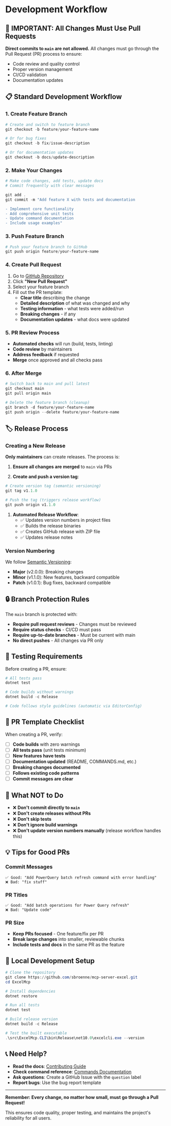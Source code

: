 # Development Workflow

## 🚨 **IMPORTANT: All Changes Must Use Pull Requests**

**Direct commits to `main` are not allowed.** All changes must go through the Pull Request (PR) process to ensure:

- Code review and quality control
- Proper version management
- CI/CD validation
- Documentation updates

## 📋 **Standard Development Workflow**

### 1. **Create Feature Branch**

```powershell
# Create and switch to feature branch
git checkout -b feature/your-feature-name

# Or for bug fixes
git checkout -b fix/issue-description

# Or for documentation updates  
git checkout -b docs/update-description
```

### 2. **Make Your Changes**

```powershell
# Make code changes, add tests, update docs
# Commit frequently with clear messages

git add .
git commit -m "Add feature X with tests and documentation

- Implement core functionality
- Add comprehensive unit tests  
- Update command documentation
- Include usage examples"
```

### 3. **Push Feature Branch**

```powershell
# Push your feature branch to GitHub
git push origin feature/your-feature-name
```

### 4. **Create Pull Request**

1. Go to [GitHub Repository](https://github.com/sbroenne/mcp-server-excel)
2. Click **"New Pull Request"**
3. Select your feature branch
4. Fill out the PR template:
   - **Clear title** describing the change
   - **Detailed description** of what was changed and why
   - **Testing information** - what tests were added/run
   - **Breaking changes** - if any
   - **Documentation updates** - what docs were updated

### 5. **PR Review Process**

- **Automated checks** will run (build, tests, linting)
- **Code review** by maintainers
- **Address feedback** if requested
- **Merge** once approved and all checks pass

### 6. **After Merge**

```powershell
# Switch back to main and pull latest
git checkout main
git pull origin main

# Delete the feature branch (cleanup)
git branch -d feature/your-feature-name
git push origin --delete feature/your-feature-name
```

## 🏷️ **Release Process**

### Creating a New Release

**Only maintainers** can create releases. The process is:

1. **Ensure all changes are merged** to `main` via PRs

2. **Create and push a version tag**:

```powershell
# Create version tag (semantic versioning)
git tag v1.1.0

# Push the tag (triggers release workflow)
git push origin v1.1.0
```

1. **Automated Release Workflow**:
   - ✅ Updates version numbers in project files
   - ✅ Builds the release binaries  
   - ✅ Creates GitHub release with ZIP file
   - ✅ Updates release notes

### Version Numbering

We follow [Semantic Versioning](https://semver.org/):

- **Major** (v2.0.0): Breaking changes
- **Minor** (v1.1.0): New features, backward compatible  
- **Patch** (v1.0.1): Bug fixes, backward compatible

## 🔒 **Branch Protection Rules**

The `main` branch is protected with:

- **Require pull request reviews** - Changes must be reviewed
- **Require status checks** - CI/CD must pass
- **Require up-to-date branches** - Must be current with main
- **No direct pushes** - All changes via PR only

## 🧪 **Testing Requirements**

Before creating a PR, ensure:

```powershell
# All tests pass
dotnet test

# Code builds without warnings  
dotnet build -c Release

# Code follows style guidelines (automatic via EditorConfig)
```

## 📝 **PR Template Checklist**

When creating a PR, verify:

- [ ] **Code builds** with zero warnings
- [ ] **All tests pass** (unit tests minimum)
- [ ] **New features have tests**
- [ ] **Documentation updated** (README, COMMANDS.md, etc.)
- [ ] **Breaking changes documented**
- [ ] **Follows existing code patterns**
- [ ] **Commit messages are clear**

## 🚫 **What NOT to Do**

- ❌ **Don't commit directly to `main`**
- ❌ **Don't create releases without PRs**
- ❌ **Don't skip tests**
- ❌ **Don't ignore build warnings**
- ❌ **Don't update version numbers manually** (release workflow handles this)

## 💡 **Tips for Good PRs**

### Commit Messages

```text
✅ Good: "Add PowerQuery batch refresh command with error handling"
❌ Bad: "fix stuff"
```

### PR Titles

```text  
✅ Good: "Add batch operations for Power Query refresh"
❌ Bad: "Update code"
```

### PR Size

- **Keep PRs focused** - One feature/fix per PR
- **Break large changes** into smaller, reviewable chunks
- **Include tests and docs** in the same PR as the feature

## 🔧 **Local Development Setup**

```powershell
# Clone the repository
git clone https://github.com/sbroenne/mcp-server-excel.git
cd ExcelMcp

# Install dependencies
dotnet restore

# Run all tests
dotnet test

# Build release version
dotnet build -c Release

# Test the built executable
.\src\ExcelMcp.CLI\bin\Release\net10.0\excelcli.exe --version
```

## 📞 **Need Help?**

- **Read the docs**: [Contributing Guide](CONTRIBUTING.md)
- **Check command reference**: [Commands Documentation](COMMANDS.md)  
- **Ask questions**: Create a GitHub Issue with the `question` label
- **Report bugs**: Use the bug report template

---

**Remember: Every change, no matter how small, must go through a Pull Request!**

This ensures code quality, proper testing, and maintains the project's reliability for all users.